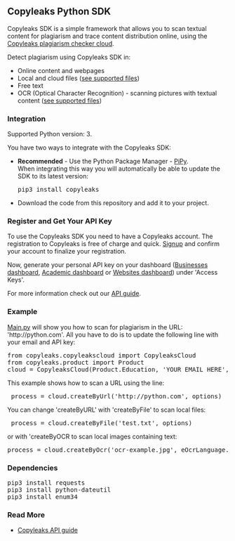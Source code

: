 <h2>Copyleaks Python SDK</h2>
<p>
Copyleaks SDK is a simple framework that allows you to scan textual content for plagiarism and trace content distribution online, using the <a href="https://copyleaks.com">Copyleaks plagiarism checker cloud</a>.
</p>
<p>
Detect plagiarism using Copyleaks SDK in:  
<ul>
<li>Online content and webpages</li>
<li>Local and cloud files (<a href=https://api.copyleaks.com/GeneralDocumentation/TechnicalSpecifications#supportedfiletypes">see supported files</a>)</li>
<li>Free text</li>
<li>OCR (Optical Character Recognition) - scanning pictures with textual content (<a href="https://api.copyleaks.com/GeneralDocumentation/TechnicalSpecifications#supportedfiletypes">see supported files</a>)</li>
</ul>
</p>
<h3>Integration</h3>
<p>Supported Python version: 3.</p><p>You have two ways to integrate with the Copyleaks SDK:</p>
<ul>
<li><b>Recommended</b> - Use the Python Package Manager - <a href="https://pypi.python.org/pypi/copyleaks">PiPy</a>.
  <br>
  When integrating this way you will automatically be able to update the SDK to its latest version:
<pre>
pip3 install copyleaks
</pre>
</li>
<li>Download the code from this repository and add it to your project.
</ul>
<h3>Register and Get Your API Key</h3>
 <p>To use the Copyleaks SDK you need to have a Copyleaks account. The registration to Copyleaks is free of charge and quick. <a href="https://copyleaks.com/Account/Register">Signup</a> and confirm your account to finalize your registration.</p>
 <p>Now, generate your personal API key on your dashboard (<a href="https://api.copyleaks.com/businessesapi">Businesses dashboard</a>, <a href="https://api.copyleaks.com/academicapi">Academic dashboard</a> or <a href="https://api.copyleaks.com/websitesapi">Websites dashboard</a>) under 'Access Keys'.</p>
 <p>For more information check out our <a href="https://api.copyleaks.com/Guides/HowToUse">API guide</a>.</p>
<h3>Example</h3>
<p><a href="https://github.com/Copyleaks/Python-Plagiarism-Checker/blob/master/main.py">Main.py</a> will show you how to scan for plagiarism in the URL: 'http://python.com'. All you have to do is to update the following line with your email and API key:
</p>
<pre>
from copyleaks.copyleakscloud import CopyleaksCloud
from copyleaks.product import Product
cloud = CopyleaksCloud(Product.Education, 'YOUR_EMAIL_HERE', 'YOUR_API_KEY_HERE')# You can change the product.
</pre>

<p>This example shows how to scan a URL using the line:</p>
<pre> process = cloud.createByUrl('http://python.com', options)</pre>
<p>You can change 'createByURL' with 'createByFile' to scan local files:</p>
<pre> process = cloud.createByFile('test.txt', options) </pre>
<p>or with 'createByOCR to scan local images containing text:</p>
<pre>process = cloud.createByOcr('ocr-example.jpg', eOcrLanguage.English, options)</pre>
<h3>Dependencies</h3>
<pre>
pip3 install requests
pip3 install python-dateutil
pip3 install enum34
</pre>
<h3>Read More</h3>
<ul>
<li><a href="https://api.copyleaks.com/Guides/HowToUse">Copyleaks API guide</a></li>
</ul>

